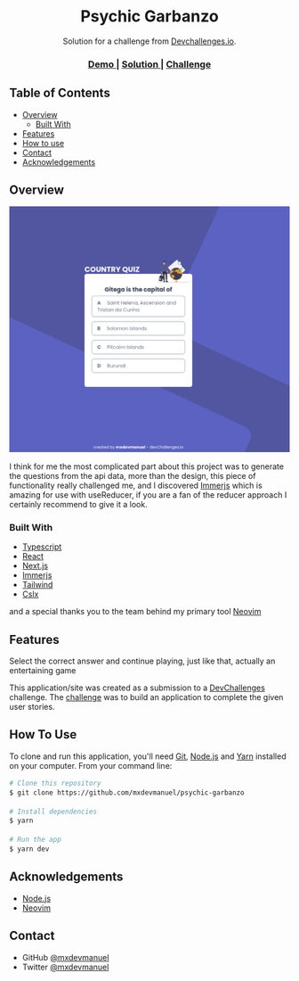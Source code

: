 <!-- Please update value in the {}  -->

<h1 align="center">Psychic Garbanzo</h1>

<div align="center">
   Solution for a challenge from  <a href="http://devchallenges.io" target="_blank">Devchallenges.io</a>.
</div>

<div align="center">
  <h3>
    <a href="https://jovial-bardeen-4dec6c.netlify.app/">
      Demo
    </a>
    <span> | </span>
    <a href="https://github.com/mxdevmanuel/psychic-garbanzo">
      Solution
    </a>
    <span> | </span>
    <a href="https://devchallenges.io/challenges/Bu3G2irnaXmfwQ8sZkw8">
      Challenge
    </a>
  </h3>
</div>

<!-- TABLE OF CONTENTS -->

## Table of Contents

- [Overview](#overview)
  - [Built With](#built-with)
- [Features](#features)
- [How to use](#how-to-use)
- [Contact](#contact)
- [Acknowledgements](#acknowledgements)

<!-- OVERVIEW -->

## Overview

![screenshot](/screenshot.png)

I think for me the most complicated part about this project was to generate the questions from the api data, more than the design, this piece of functionality really challenged me, and I discovered [Immerjs](https://github.com/immerjs/immer) which is amazing for use with useReducer, if you are a fan of the reducer approach I certainly recommend to give it a look.

### Built With

<!-- This section should list any major frameworks that you built your project using. Here are a few examples.-->

- [Typescript](https://www.typescriptlang.org/)
- [React](https://reactjs.org/)
- [Next.js](https://vuejs.org/)
- [Immerjs](https://github.com/immerjs/immer)
- [Tailwind](https://tailwindcss.com/)
- [Cslx](https://github.com/lukeed/clsx)

and a special thanks you to the team behind my primary tool [Neovim](https://neovim.io/)

## Features

<!-- List the features of your application or follow the template. Don't share the figma file here :) -->
Select the correct answer and continue playing, just like that, actually an entertaining game

This application/site was created as a submission to a [DevChallenges](https://devchallenges.io/challenges) challenge. The [challenge](https://devchallenges.io/challenges/Bu3G2irnaXmfwQ8sZkw8) was to build an application to complete the given user stories.

## How To Use

<!-- Example: -->

To clone and run this application, you'll need [Git](https://git-scm.com), [Node.js](https://nodejs.org/en/download/) and [Yarn](https://yarnpkg.com/)  installed on your computer. From your command line:

```bash
# Clone this repository
$ git clone https://github.com/mxdevmanuel/psychic-garbanzo

# Install dependencies
$ yarn

# Run the app
$ yarn dev
```

## Acknowledgements

<!-- This section should list any articles or add-ons/plugins that helps you to complete the project. This is optional but it will help you in the future. For example: -->

- [Node.js](https://nodejs.org/)
- [Neovim](https://neovim.io/)

## Contact

- GitHub [@mxdevmanuel](https://github.com/mxdevmanuel)
- Twitter [@mxdevmanuel](https://twitter.com/mxdevmanuel)
